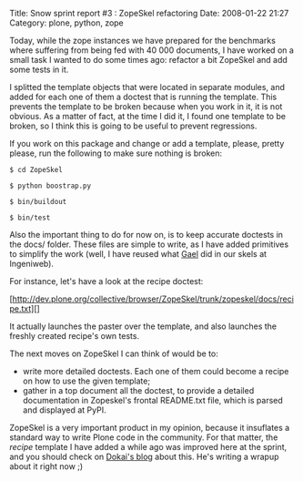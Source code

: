 Title: Snow sprint report #3 : ZopeSkel refactoring
Date: 2008-01-22 21:27
Category: plone, python, zope

Today, while the zope instances we have prepared for the benchmarks
where suffering from being fed with 40 000 documents, I have worked on a
small task I wanted to do some times ago: refactor a bit ZopeSkel and
add some tests in it.   
  
I splitted the template objects that were located in separate modules,
and added for each one of them a doctest that is running the template.
This prevents the template to be broken because when you work in it, it
is not obvious. As a matter of fact, at the time I did it, I found one
template to be broken, so I think this is going to be useful to prevent
regressions.   
  
If you work on this package and change or add a template, please,
pretty please, run the following to make sure nothing is broken:   

    $ cd ZopeSkel

    $ python boostrap.py

    $ bin/buildout

    $ bin/test

  
Also the important thing to do for now on, is to keep accurate doctests
in the docs/ folder. These files are simple to write, as I have added
primitives to simplify the work (well, I have reused what [Gael][] did
in our skels at Ingeniweb).   
  
For instance, let's have a look at the recipe doctest:   
  

[http://dev.plone.org/collective/browser/ZopeSkel/trunk/zopeskel/docs/recipe.txt][]
  
  
It actually launches the paster over the template, and also launches
the freshly created recipe's own tests.   
  
The next moves on ZopeSkel I can think of would be to:   
-   write more detailed doctests. Each one of them could become a recipe
    on how to use the given template;
-   gather in a top document all the doctest, to provide a detailed
    documentation in Zopeskel's frontal README.txt file, which is parsed
    and displayed at PyPI.

  
ZopeSkel is a very important product in my opinion, because it
insuflates a standard way to write Plone code in the community. For that
matter, the *recipe* template I have added a while ago was improved here
at the sprint, and you should check on [Dokai's blog][] about this. He's
writing a wrapup about it right now ;)

  [Gael]: http://www.gawel.org/weblog/
  [http://dev.plone.org/collective/browser/ZopeSkel/trunk/zopeskel/docs/recipe.txt]:
    http://dev.plone.org/collective/browser/ZopeSkel/trunk/zopeskel/docs/recipe.txt
  [Dokai's blog]: http://blogs.hexagonit.fi/kai/
